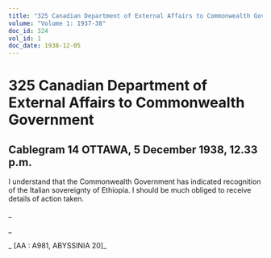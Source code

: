 ```yaml
---
title: "325 Canadian Department of External Affairs to Commonwealth Government"
volume: "Volume 1: 1937-38"
doc_id: 324
vol_id: 1
doc_date: 1938-12-05
---
```


# 325 Canadian Department of External Affairs to Commonwealth Government

## Cablegram 14 OTTAWA, 5 December 1938, 12.33 p.m.

I understand that the Commonwealth Government has indicated recognition of the Italian sovereignty of Ethiopia. I should be much obliged to receive details of action taken.

_

_

_ [AA : A981, ABYSSINIA 20]_
